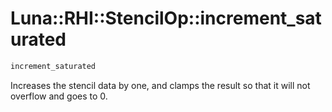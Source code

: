 # Luna::RHI::StencilOp::increment_saturated

```c++
increment_saturated
```

Increases the stencil data by one, and clamps the result so that it will not overflow and goes to 0. 

